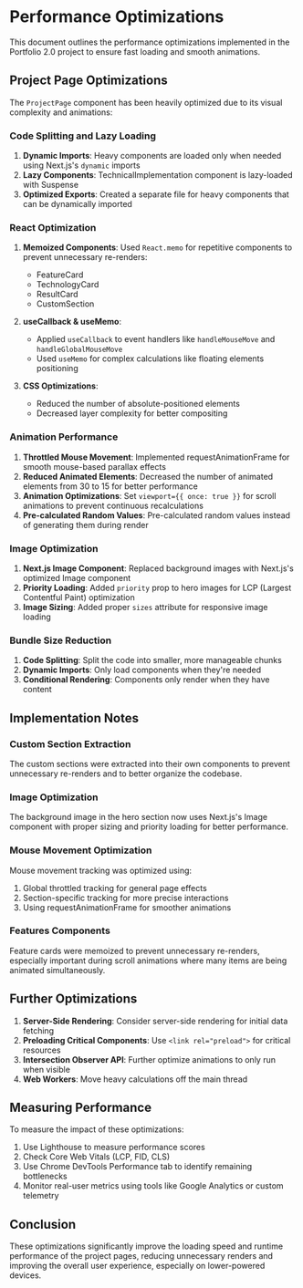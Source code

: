 # Performance Optimizations

This document outlines the performance optimizations implemented in the Portfolio 2.0 project to ensure fast loading and smooth animations.

## Project Page Optimizations

The `ProjectPage` component has been heavily optimized due to its visual complexity and animations:

### Code Splitting and Lazy Loading

1. **Dynamic Imports**: Heavy components are loaded only when needed using Next.js's `dynamic` imports
2. **Lazy Components**: TechnicalImplementation component is lazy-loaded with Suspense
3. **Optimized Exports**: Created a separate file for heavy components that can be dynamically imported

### React Optimization

1. **Memoized Components**: Used `React.memo` for repetitive components to prevent unnecessary re-renders:
   - FeatureCard
   - TechnologyCard
   - ResultCard
   - CustomSection

2. **useCallback & useMemo**: 
   - Applied `useCallback` to event handlers like `handleMouseMove` and `handleGlobalMouseMove`
   - Used `useMemo` for complex calculations like floating elements positioning

3. **CSS Optimizations**:
   - Reduced the number of absolute-positioned elements
   - Decreased layer complexity for better compositing

### Animation Performance

1. **Throttled Mouse Movement**: Implemented requestAnimationFrame for smooth mouse-based parallax effects
2. **Reduced Animated Elements**: Decreased the number of animated elements from 30 to 15 for better performance
3. **Animation Optimizations**: Set `viewport={{ once: true }}` for scroll animations to prevent continuous recalculations
4. **Pre-calculated Random Values**: Pre-calculated random values instead of generating them during render

### Image Optimization

1. **Next.js Image Component**: Replaced background images with Next.js's optimized Image component
2. **Priority Loading**: Added `priority` prop to hero images for LCP (Largest Contentful Paint) optimization
3. **Image Sizing**: Added proper `sizes` attribute for responsive image loading

### Bundle Size Reduction

1. **Code Splitting**: Split the code into smaller, more manageable chunks
2. **Dynamic Imports**: Only load components when they're needed
3. **Conditional Rendering**: Components only render when they have content

## Implementation Notes

### Custom Section Extraction

The custom sections were extracted into their own components to prevent unnecessary re-renders and to better organize the codebase.

### Image Optimization

The background image in the hero section now uses Next.js's Image component with proper sizing and priority loading for better performance.

### Mouse Movement Optimization

Mouse movement tracking was optimized using:
1. Global throttled tracking for general page effects
2. Section-specific tracking for more precise interactions
3. Using requestAnimationFrame for smoother animations

### Features Components

Feature cards were memoized to prevent unnecessary re-renders, especially important during scroll animations where many items are being animated simultaneously.

## Further Optimizations

1. **Server-Side Rendering**: Consider server-side rendering for initial data fetching
2. **Preloading Critical Components**: Use `<link rel="preload">` for critical resources
3. **Intersection Observer API**: Further optimize animations to only run when visible
4. **Web Workers**: Move heavy calculations off the main thread

## Measuring Performance

To measure the impact of these optimizations:

1. Use Lighthouse to measure performance scores
2. Check Core Web Vitals (LCP, FID, CLS)
3. Use Chrome DevTools Performance tab to identify remaining bottlenecks
4. Monitor real-user metrics using tools like Google Analytics or custom telemetry

## Conclusion

These optimizations significantly improve the loading speed and runtime performance of the project pages, reducing unnecessary renders and improving the overall user experience, especially on lower-powered devices. 
